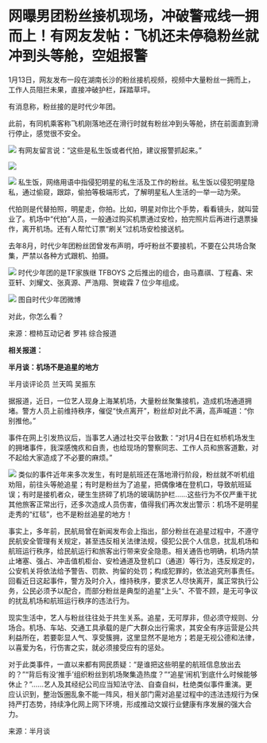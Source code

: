 # 网曝男团粉丝接机现场，冲破警戒线一拥而上！有网友发帖：飞机还未停稳粉丝就冲到头等舱，空姐报警

1月13日，网友发布一段在湖南长沙的粉丝接机视频，视频中大量粉丝一拥而上，工作人员阻拦未果，直接冲破护栏，踩踏草坪。

有消息称，粉丝接的是时代少年团。

此前，有同机乘客称飞机刚落地还在滑行时就有粉丝冲到头等舱，挤在前面直到滑行停止，感觉很不安全。

![](https://inews.gtimg.com/newsapp_bt/0/15610440275/1000)
有网友留言说：“这些是私生饭或者代拍，建议报警抓起来。”

![](https://inews.gtimg.com/newsapp_bt/0/15610440265/1000)

![](https://inews.gtimg.com/newsapp_bt/0/15610440270/1000)
私生饭，网络用语中指侵犯明星的私生活及工作的粉丝。私生饭以侵犯明星隐私，通过偷窥，跟踪，偷拍等极端形式，了解明星私人生活的一举一动为荣。

代拍则是代替拍照，明星走，你拍。比如，明星对你比个手势，看看镜头，就叫营业了。机场中“代拍”人员，一般通过购买机票通过安检，拍完照片后再进行退票操作，离开机场。还有人帮忙订票“刷关”过机场安检接送机。

去年8月，时代少年团粉丝团曾发布声明，呼吁粉丝不要接机，不要在公共场合聚集，严禁以各种方式跟机、拍摄。

![](https://inews.gtimg.com/newsapp_bt/0/15610440266/1000)
时代少年团的是TF家族继 TFBOYS 之后推出的组合，由马嘉祺、丁程鑫、宋亚轩、刘耀文、张真源、严浩翔、贺峻霖 7 位少年组成。

![](https://inews.gtimg.com/newsapp_bt/0/15610440267/1000)
图自时代少年团微博

对此，你怎么看？

来源：橙柿互动记者 罗祎 综合报道

**相关报道：**

**半月谈：机场不是追星的地方**

半月谈评论员 兰天鸣 吴振东

据报道，近日，一位艺人现身上海某机场，大量粉丝聚集接机，造成机场通道拥堵。警方人员上前维持秩序，催促“快点离开”，粉丝却对此不满，高声喊道：“你别推他。”

事件在网上引发热议后，当事艺人通过社交平台致歉：“对1月4日在虹桥机场发生的拥堵事件，我深感愧疚和自责，也给现场的警察同志、工作人员和旅客道歉，对不起给大家造成了不必要的麻烦。”

![](https://inews.gtimg.com/newsapp_bt/0/15610440277/1000)
类似的事件近年来多次发生，有时是航班还在落地滑行阶段，粉丝就不听机组劝阻，前往头等舱追星；有时是粉丝为了追星，把偶像堵在登机口，导致航班延误；有时是接机者众，硬生生挤碎了机场的玻璃防护栏……这些行为不仅严重干扰其他旅客正常出行，还多次造成人员伤害，值得我们再次发出警示：机场不是明星走秀的“红毯”，也不是粉丝追星的地方！

事实上，多年前，民航局曾在新闻发布会上指出，部分粉丝在追星过程中，不遵守民航安全管理有关规定，甚至违反相关法律法规，侵犯公民个人信息，扰乱机场和航班运行秩序，给民航运行和旅客出行带来安全隐患。相关通告也明确，机场内禁止堵塞、强占、冲击值机柜台、安检通道及登机口（通道）等行为，违反规定的，公安机关将依法给予警告、罚款、拘留的处罚；构成犯罪的，依法追究刑事责任。回看近日这起事件，警方及时介入，维持秩序，要求艺人尽快离开，属正常执行公务，公民必须予以配合，而部分粉丝是典型的追星“上头”、不管不顾，是无可争议的扰乱机场和航班运行秩序的违法行为。

现实生活中，艺人与粉丝往往处于共生关系。追星，无可厚非，但必须守规则、分场合。机场、车站、交通工具承载的是广大群众出行需求，其安全有序运营是公共利益所在，若要彰显人气、享受簇拥，这里显然不是地方；若是无视公德和法律，以喜爱为名，行伤害之实，就必须接受应有的惩处。

对于此类事件，一直以来都有网民质疑：“是谁把这些明星的航班信息放出去的？”“背后有没‘推手’组织粉丝到机场聚集造热度？”“追星‘闹机’到底什么时候能够休止？”……艺人及其经纪公司应当知法守法、自查自纠，杜绝类似事件重演。更应认识到，整治饭圈乱象不能一阵风，相关部门需对追星过程中的违法违规行为保持严打态势，持续净化网上网下环境，形成推动文娱行业健康有序发展的强大合力。

来源：半月谈

